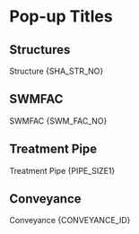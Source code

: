 # Pop-up Titles

## Structures

Structure {SHA_STR_NO}

## SWMFAC
 
SWMFAC {SWM_FAC_NO}

## Treatment Pipe

Treatment Pipe {PIPE_SIZE1}

## Conveyance

Conveyance {CONVEYANCE_ID}
